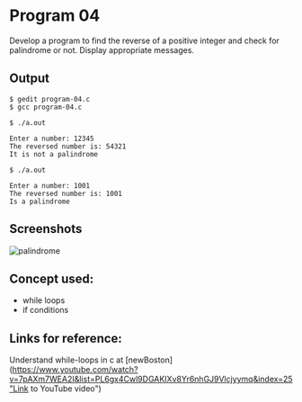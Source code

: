 # Program 04
Develop a program to find the reverse of a positive integer and check for palindrome or  not. Display appropriate messages.

## Output
```shell
$ gedit program-04.c
$ gcc program-04.c

$ ./a.out

Enter a number: 12345 
The reversed number is: 54321
It is not a palindrome

$ ./a.out

Enter a number: 1001
The reversed number is: 1001
Is a palindrome

```

## Screenshots

![palindrome](https://user-images.githubusercontent.com/44167922/50380752-6cff2680-0697-11e9-98de-b3f53af96f38.png)

## Concept used:

- while loops
- if conditions

## Links for reference:

Understand while-loops in c at [newBoston](https://www.youtube.com/watch?v=7pAXm7WEA2I&list=PL6gx4Cwl9DGAKIXv8Yr6nhGJ9Vlcjyymq&index=25"Link to YouTube video")

